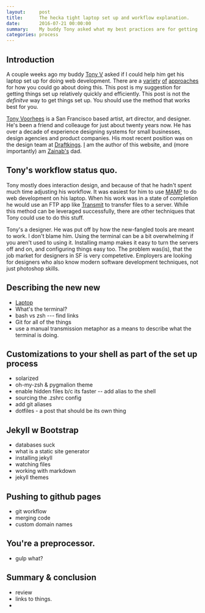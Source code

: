 ```yaml
---
layout:     post
title:      The hecka tight laptop set up and workflow explanation.
date:       2016-07-21 00:00:00
summary:    My buddy Tony asked what my best practices are for getting a front end web development environment configured on a mac laptop. This summarizes my technique.
categories: process
---
```


## Introduction

A couple weeks ago my buddy <a href="http://activenative.com">Tony V</a> asked if I could help him get his laptop set up for doing web development. There are a <a href="https://mallinson.ca/osx-web-development/">variety</a> <a href="https://www.smashingmagazine.com/2016/04/stop-installing-your-webdev-environment-locally-with-docker/">of</a> <a href="https://www.reddit.com/r/webdev/comments/45mkks/best_practice_web_development_environment_for_osx/"> approaches</a> for how you could go about doing this. This post is my suggestion for getting things set up relatively quickly and efficiently.  This post is not the _definitve_ way to get things set up.  You should use the method that works best for you.


<a href="http://tony.activenative.com/">Tony Voorhees</a> is a San Francisco based artist, art director, and designer. He's been a friend and colleauge for just about twenty years now. He has over a decade of experience designing systems for small businesses, design agencies and product companies.  His most recent position was on the design team at <a href="https://www.draftkings.com/">Draftkings</a>.  <a href="/about">I</a> am the author of this website, and (more importantly) am <a href="https://www.instagram.com/explore/tags/zainabkosoy/">Zainab's</a> dad.

## Tony's workflow status quo. 

Tony mostly does interaction design, and because of that he hadn't spent much time adjusting his workflow.  It was easiest for him to use <a href="https://www.mamp.info/">MAMP</a> to do web development on his laptop. When his work was in a state of completion he would use an FTP app like <a href="https://panic.com/transmit/">Transmit</a> to transfer files to a server.  While this method can be leveraged successfully, there are other techniques that Tony could use to do this stuff.  

Tony's a designer. He was put off by how the new-fangled tools are meant to work. I don't blame him. Using the terminal can be a bit overwhelming if you aren't used to using it. Installing mamp makes it easy to turn the servers off and on, and configuring things easy too.  The problem was(is), that the job market for designers in SF is very competetive. Employers are looking for designers who also know modern software development techniques, not just photoshop skills.  


## Describing the new new

* <a href="https://github.com/thoughtbot/laptop">Laptop</a> 
* What's the terminal?  
* bash vs zsh --- find links
* Git for all of the things
* use a manual transmission metaphor as a means to describe what the terminal is doing.

## Customizations to your shell as part of the set up process

* solarized
* oh-my-zsh & pygmalion theme
* enable hidden files b/c its faster -- add alias to the shell
* sourcing the .zshrc config
* add git aliases 
* dotfiles - a post that should be its own thing

## Jekyll w Bootstrap

* databases suck
* what is a static site generator
* installing jekyll
* watching files
* working with markdown
* jekyll themes

## Pushing to github pages
* git workflow
* merging code
* custom domain names

## You're a preprocessor.
* gulp what?

## Summary & conclusion
* review 
* links to things.
* 
